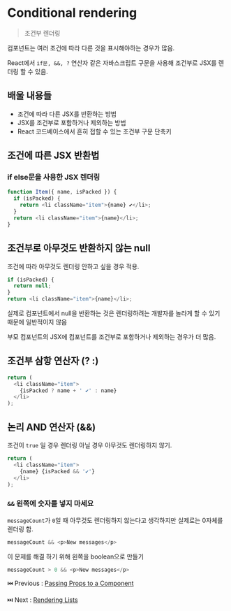 # Conditional rendering

> 조건부 렌더링

컴포넌트는 여러 조건에 따라 다른 것을 표시해야하는 경우가 많음.

React에서 `if문, &&, ?` 연산자 같은 자바스크립트 구문을 사용해 조건부로 JSX를 렌더링 할 수 있음.

## 배울 내용들

- 조건에 따라 다른 JSX를 반환하는 방법
- JSX를 조건부로 포함하거나 제외하는 방법
- React 코드베이스에서 흔히 접할 수 있는 조건부 구문 단축키

## 조건에 따른 JSX 반환법

### if else문을 사용한 JSX 렌더링

```typescript
function Item({ name, isPacked }) {
  if (isPacked) {
    return <li className="item">{name} ✔</li>;
  }
  return <li className="item">{name}</li>;
}
```

## 조건부로 아무것도 반환하지 않는 null

조건에 따라 아무것도 렌더링 안하고 싶을 경우 적용.

```typescript
if (isPacked) {
  return null;
}
return <li className="item">{name}</li>;
```

실제로 컴포넌트에서 null을 반환하는 것은 렌더링하려는 개발자를 놀라게 할 수 있기 때문에 일반적이지 않음  

부모 컴포넌트의 JSX에 컴포넌트를 조건부로 포함하거나 제외하는 경우가 더 많음.  

## 조건부 삼항 연산자 (? :)

```typescript
return (
  <li className="item">
    {isPacked ? name + ' ✔' : name}
  </li>
);
```

## 논리 AND 연산자 (&&)

조건이 `true` 일 경우 렌더링 아닐 경우 아무것도 렌더링하지 않기.

```typescript
return (
  <li className="item">
    {name} {isPacked && '✔'}
  </li>
);
```

### `&&` 왼쪽에 숫자를 넣지 마세요

`messageCount`가 `0`일 때 아무것도 렌더링하지 않는다고 생각하지만 실제로는 0자체를 렌더링 함.

```typescript
messageCount && <p>New messages</p>
```

이 문제를 해결 하기 위해 왼쪽을 boolean으로 만들기

```typescript
messageCount > 0 && <p>New messages</p>
```

⏮️ Previous : [Passing Props to a Component](./005-리액트%20Passing%20props%20to%20a%20component.md)

⏭️ Next : [Rendering Lists](./007-리액트%20Rendering%20lists.md)
